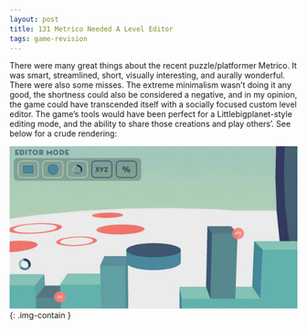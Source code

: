```yaml
---
layout: post
title: 131 Metrico Needed A Level Editor
tags: game-revision
---
```

There were many great things about the recent puzzle/platformer Metrico.  It was smart, streamlined, short, visually interesting, and aurally wonderful.  There were also some misses.  The extreme minimalism wasn’t doing it any good, the shortness could also be considered a negative, and in my opinion, the game could have transcended itself with a socially focused custom level editor.  The game’s tools would have been perfect for a Littlebigplanet-style editing mode, and the ability to share those creations and play others’.  See below for a crude rendering:

![Metrico](/img/games/131_Metrico_Needed_A_Level_Editor.jpg "Metrico"){: .img-contain }
